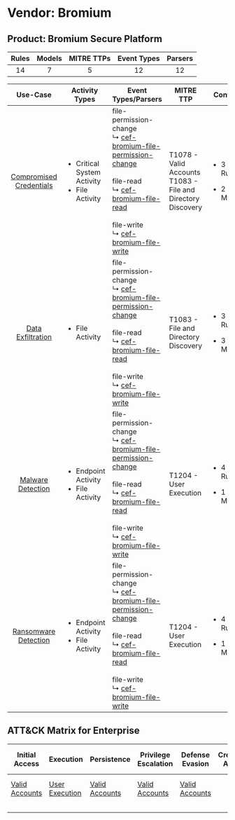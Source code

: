 Vendor: Bromium
===============
Product: Bromium Secure Platform
--------------------------------
| Rules | Models | MITRE TTPs | Event Types | Parsers |
|:-----:|:------:|:----------:|:-----------:|:-------:|
|  14   |   7    |     5      |     12      |   12    |

|                                 Use-Case                                  | Activity Types                                                   | Event Types/Parsers                                                                                                                                                                                                                                                                                                                             | MITRE TTP                                                          | Content                                             |
|:-------------------------------------------------------------------------:| ---------------------------------------------------------------- | ----------------------------------------------------------------------------------------------------------------------------------------------------------------------------------------------------------------------------------------------------------------------------------------------------------------------------------------------- | ------------------------------------------------------------------ | --------------------------------------------------- |
| [Compromised Credentials](../UseCases/usecase_compromised_credentials.md) | <ul><li>Critical System Activity</li><li>File Activity</li></ul> |  file-permission-change<br> ↳ [cef-bromium-file-permission-change](../Parsers/parserContent_cef-bromium-file-permission-change.md)<br><br> file-read<br> ↳ [cef-bromium-file-read](../Parsers/parserContent_cef-bromium-file-read.md)<br><br> file-write<br> ↳ [cef-bromium-file-write](../Parsers/parserContent_cef-bromium-file-write.md)<br> | T1078 - Valid Accounts<br>T1083 - File and Directory Discovery<br> | <ul><li>3 Rules</li></ul><ul><li>2 Models</li></ul> |
|       [Data Exfiltration](../UseCases/usecase_data_exfiltration.md)       | <ul><li>File Activity</li></ul>                                  |  file-permission-change<br> ↳ [cef-bromium-file-permission-change](../Parsers/parserContent_cef-bromium-file-permission-change.md)<br><br> file-read<br> ↳ [cef-bromium-file-read](../Parsers/parserContent_cef-bromium-file-read.md)<br><br> file-write<br> ↳ [cef-bromium-file-write](../Parsers/parserContent_cef-bromium-file-write.md)<br> | T1083 - File and Directory Discovery<br>                           | <ul><li>3 Rules</li></ul><ul><li>3 Models</li></ul> |
|       [Malware Detection](../UseCases/usecase_malware_detection.md)       | <ul><li>Endpoint Activity</li><li>File Activity</li></ul>        |  file-permission-change<br> ↳ [cef-bromium-file-permission-change](../Parsers/parserContent_cef-bromium-file-permission-change.md)<br><br> file-read<br> ↳ [cef-bromium-file-read](../Parsers/parserContent_cef-bromium-file-read.md)<br><br> file-write<br> ↳ [cef-bromium-file-write](../Parsers/parserContent_cef-bromium-file-write.md)<br> | T1204 - User Execution<br>                                         | <ul><li>4 Rules</li></ul><ul><li>1 Models</li></ul> |
|    [Ransomware Detection](../UseCases/usecase_ransomware_detection.md)    | <ul><li>Endpoint Activity</li><li>File Activity</li></ul>        |  file-permission-change<br> ↳ [cef-bromium-file-permission-change](../Parsers/parserContent_cef-bromium-file-permission-change.md)<br><br> file-read<br> ↳ [cef-bromium-file-read](../Parsers/parserContent_cef-bromium-file-read.md)<br><br> file-write<br> ↳ [cef-bromium-file-write](../Parsers/parserContent_cef-bromium-file-write.md)<br> | T1204 - User Execution<br>                                         | <ul><li>4 Rules</li></ul><ul><li>1 Models</li></ul> |

ATT&CK Matrix for Enterprise
----------------------------
| Initial Access                                                      | Execution                                                           | Persistence                                                         | Privilege Escalation                                                | Defense Evasion                                                     | Credential Access | Discovery                                                                         | Lateral Movement | Collection | Command and Control | Exfiltration | Impact |
| ------------------------------------------------------------------- | ------------------------------------------------------------------- | ------------------------------------------------------------------- | ------------------------------------------------------------------- | ------------------------------------------------------------------- | ----------------- | --------------------------------------------------------------------------------- | ---------------- | ---------- | ------------------- | ------------ | ------ |
| [Valid Accounts](https://attack.mitre.org/techniques/T1078)<br><br> | [User Execution](https://attack.mitre.org/techniques/T1204)<br><br> | [Valid Accounts](https://attack.mitre.org/techniques/T1078)<br><br> | [Valid Accounts](https://attack.mitre.org/techniques/T1078)<br><br> | [Valid Accounts](https://attack.mitre.org/techniques/T1078)<br><br> |                   | [File and Directory Discovery](https://attack.mitre.org/techniques/T1083)<br><br> |                  |            |                     |              |        |